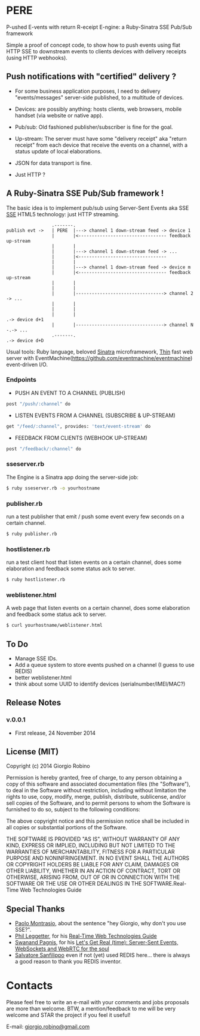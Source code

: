 PERE
====
P-ushed E-vents with return R-eceipt E-ngine: a Ruby-Sinatra SSE Pub/Sub framework


Simple a proof of concept code, to show how to push events using flat HTTP SSE to downstream events to clients devices with delivery receipts (using HTTP webhooks).


## Push notifications with "certified" delivery ?

- For some business application purposes, I need to delivery "events/messages" server-side published, to a multitude of devices.


- Devices: are possibly anything: hosts clients, web browsers, mobile handset (via website or native app).

- Pub/sub: Old fashioned publisher/subscriber is fine for the goal.


- Up-stream: The server must have some "delivery receipt" aka "return receipt" from each device that receive the events on a channel, with a status update of local elaborations.

- JSON for data transport is fine.

- Just HTTP ? 


## A Ruby-Sinatra SSE Pub/Sub framework !

The basic idea is to implement pub/sub using Server-Sent Events aka SSE [SSE](http://www.w3.org/TR/eventsource/) HTML5 technology: just HTTP streaming.


```
                 .-------.
publish evt ->   | PERE  |---> channel 1 down-stream feed -> device 1
                 |       |<--------------------------------- feedback up-stream
                 |       |                
                 |       |---> channel 1 down-stream feed -> ...
                 |       |<---------------------------------
                 |       |                
                 |       |---> channel 1 down-stream feed -> device m
                 |       |<--------------------------------- feedback up-stream
                 |       | 
                 |       | 
                 |       |---------------------------------> channel 2 -> ...
                 |       |
                 |       | 
                 |       |                                              .-> device d+1
                 |       |---------------------------------> channel N -.-> ... 
                 .-------.                                              .-> device d+D

```


Usual tools: Ruby language, beloved [Sinatra](http://www.sinatrarb.com/) microframework, [Thin](https://github.com/macournoyer/thin/) fast web server with EventMachine(https://github.com/eventmachine/eventmachine) event-driven I/O.


### Endpoints

- PUSH AN EVENT TO A CHANNEL (PUBLISH)

```bash
post "/push/:channel" do
```

- LISTEN EVENTS FROM A CHANNEL (SUBSCRIBE & UP-STREAM)

```bash
get "/feed/:channel", provides: 'text/event-stream' do
```

- FEEDBACK FROM CLIENTS (WEBHOOK UP-STREAM)

```bash
post "/feedback/:channel" do
```


### sseserver.rb

The Engine is a Sinatra app doing the server-side job: 

```bash
$ ruby sseserver.rb -o yourhostname
```


### publisher.rb

run a test publisher that emit / push some event every few seconds on a certain channel.

```bash
$ ruby publisher.rb
```


### hostlistener.rb

run a test client host that listen events on a certain channel, does some elaboration and feedback some status ack to server. 

```bash
$ ruby hostlistener.rb
```


### weblistener.html

A web page that listen events on a certain channel, does some elaboration and feedback some status ack to server. 

```bash
$ curl yourhostname/weblistener.html
```


## To Do

- Manage SSE IDs.
- Add a queue system to store events pushed on a channel (I guess to use REDIS)
- better weblistener.html
- think about some UUID to identify devices (serialnumber/IMEI/MAC?)


## Release Notes

### v.0.0.1 
- First release, 24 November 2014



## License (MIT)

Copyright (c) 2014 Giorgio Robino

Permission is hereby granted, free of charge, to any person obtaining a copy
of this software and associated documentation files (the "Software"), to deal
in the Software without restriction, including without limitation the rights
to use, copy, modify, merge, publish, distribute, sublicense, and/or sell
copies of the Software, and to permit persons to whom the Software is
furnished to do so, subject to the following conditions:

The above copyright notice and this permission notice shall be included in all
copies or substantial portions of the Software.

THE SOFTWARE IS PROVIDED "AS IS", WITHOUT WARRANTY OF ANY KIND, EXPRESS OR
IMPLIED, INCLUDING BUT NOT LIMITED TO THE WARRANTIES OF MERCHANTABILITY,
FITNESS FOR A PARTICULAR PURPOSE AND NONINFRINGEMENT. IN NO EVENT SHALL THE
AUTHORS OR COPYRIGHT HOLDERS BE LIABLE FOR ANY CLAIM, DAMAGES OR OTHER
LIABILITY, WHETHER IN AN ACTION OF CONTRACT, TORT OR OTHERWISE, ARISING FROM,
OUT OF OR IN CONNECTION WITH THE SOFTWARE OR THE USE OR OTHER DEALINGS IN THE
SOFTWARE.Real-Time Web Technologies Guide


## Special Thanks

- [Paolo Montrasio](https://github.com/pmontrasio), about the sentence "hey Giorgio, why don't you use SSE?".
- [Phil Leggetter](https://github.com/leggetter), for his [Real-Time Web Technologies Guide](http://www.leggetter.co.uk/real-time-web-technologies-guide)
- [Swanand Pagnis](https://github.com/swanandp), for his [Let's Get Real (time): Server-Sent Events, WebSockets and WebRTC for the soul](http://www.slideshare.net/swanandpagnis/lets-get-real-time-serversent-events-websockets-and-webrtc-for-the-soul)
- [Salvatore Sanfilippo](https://github.com/antirez) even if not (yet) used REDIS here... there is always a good reason to thank you REDIS inventor.


# Contacts

Please feel free to write an e-mail with your comments and jobs proposals are more than welcome. BTW, a mention/feedback to me will be very welcome and STAR the project if you feel it useful!

E-mail: [giorgio.robino@gmail.com](mailto:giorgio.robino@gmail.com)
